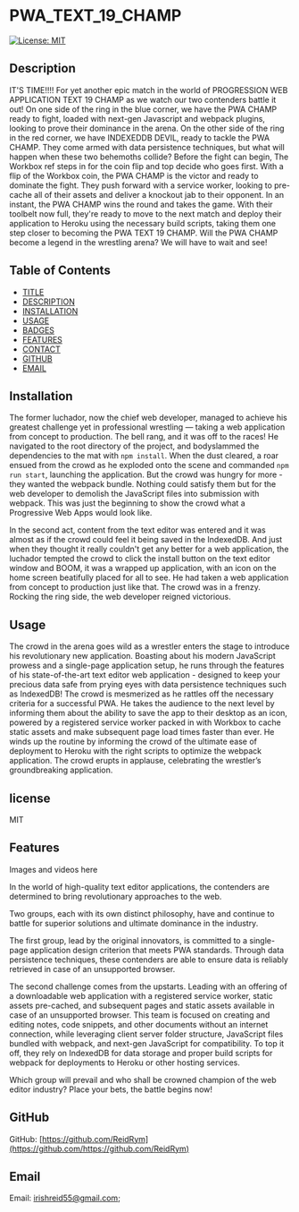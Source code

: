 # PWA_TEXT_19_CHAMP

[![License: MIT](https://img.shields.io/badge/License-MIT-yellow.svg)](https://opensource.org/licenses/MIT)


## Description

 IT'S TIME!!!! For yet another epic match in the world of PROGRESSION WEB APPLICATION TEXT 19 CHAMP as we watch our two contenders battle it out! On one side of the ring in the blue corner, we have the PWA CHAMP ready to fight, loaded with next-gen Javascript and webpack plugins, looking to prove their dominance in the arena. On the other side of the ring in the red corner, we have INDEXEDDB DEVIL, ready to tackle the PWA CHAMP. They come armed with data persistence techniques, but what will happen when these two behemoths collide? Before the fight can begin, The Workbox ref steps in for the coin flip and top decide who goes first. With a flip of the Workbox coin, the PWA CHAMP is the victor and ready to dominate the fight. They push forward with a service worker, looking to pre-cache all of their assets and deliver a knockout jab to their opponent. In an instant, the PWA CHAMP wins the round and takes the game. With their toolbelt now full, they're ready to move to the next match and deploy their application to Heroku using the necessary build scripts, taking them one step closer to becoming the PWA TEXT 19 CHAMP. Will the PWA CHAMP become a legend in the wrestling arena? We will have to wait and see!

## Table of Contents

* [TITLE](#title)
* [DESCRIPTION](#description)
* [INSTALLATION](#installation)
* [USAGE](#usage)
* [BADGES](#badges)
* [FEATURES](#features)
* [CONTACT](#contact)
* [GITHUB](#github)
* [EMAIL](#email)

## Installation

The former luchador, now the chief web developer, managed to achieve his greatest challenge yet in professional wrestling — taking a web application from concept to production. The bell rang, and it was off to the races! He navigated to the root directory of the project, and bodyslammed the dependencies to the mat with `npm install`. When the dust cleared, a roar ensued from the crowd as he exploded onto the scene and commanded `npm run start`, launching the application. But the crowd was hungry for more - they wanted the webpack bundle. Nothing could satisfy them but for the web developer to demolish the JavaScript files into submission with webpack. This was just the beginning to show the crowd what a Progressive Web Apps would look like.

In the second act, content from the text editor was entered and it was almost as if the crowd could feel it being saved in the IndexedDB. And just when they thought it really couldn't get any better for a web application, the luchador tempted the crowd to click the install button on the text editor window and BOOM, it was a wrapped up application, with an icon on the home screen beatifully placed for all to see. He had taken a web application from concept to production just like that. The crowd was in a frenzy. Rocking the ring side, the web developer reigned victorious.

## Usage
The crowd in the arena goes wild as a wrestler enters the stage to introduce his revolutionary new application. Boasting about his modern JavaScript prowess and a single-page application setup, he runs through the features of his state-of-the-art text editor web application - designed to keep your precious data safe from prying eyes with data persistence techniques such as IndexedDB! The crowd is mesmerized as he rattles off the necessary criteria for a successful PWA. He takes the audience to the next level by informing them about the ability to save the app to their desktop as an icon, powered by a registered service worker packed in with Workbox to cache static assets and make subsequent page load times faster than ever. He winds up the routine by informing the crowd of the ultimate ease of deployment to Heroku with the right scripts to optimize the webpack application. The crowd erupts in applause, celebrating the wrestler’s groundbreaking application. 


## license

MIT

## Features  

Images and videos here

In the world of high-quality text editor applications, the contenders are determined to bring revolutionary approaches to the web.

Two groups, each with its own distinct philosophy, have and continue to battle for superior solutions and ultimate dominance in the industry.

The first group, lead by the original innovators, is committed to a single-page application design criterion that meets PWA standards. Through data persistence techniques, these contenders are able to ensure data is reliably retrieved in case of an unsupported browser. 

The second challenge comes from the upstarts. Leading with an offering of a downloadable web application with a registered service worker, static assets pre-cached, and subsequent pages and static assets available in case of an unsupported browser. This team is focused on creating and editing notes, code snippets, and other documents without an internet connection, while leveraging client server folder structure, JavaScript files bundled with webpack, and next-gen JavaScript for compatibility. To top it off, they rely on IndexedDB for data storage and proper build scripts for webpack for deployments to Heroku or other hosting services.

Which group will prevail and who shall be crowned champion of the web editor industry? Place your bets, the battle begins now!

## GitHub

GitHub: [https://github.com/ReidRym](https://github.com/https://github.com/ReidRym)

## Email

Email: [irishreid55@gmail.com](mailto:irishreid55@gmail.com);
